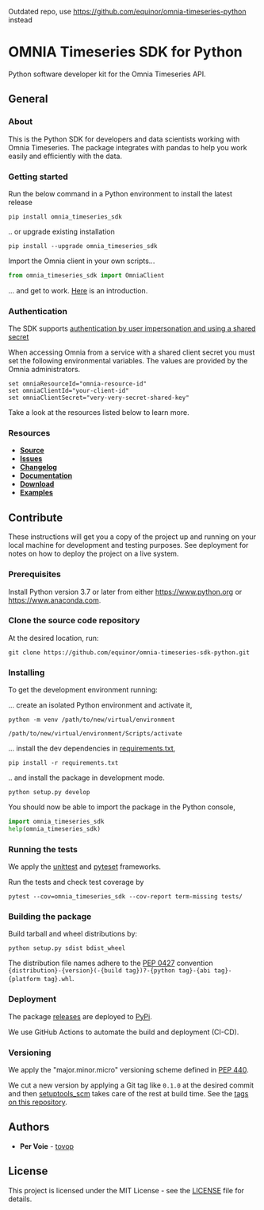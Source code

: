 Outdated repo, use https://github.com/equinor/omnia-timeseries-python instead

# OMNIA Timeseries SDK for Python

Python software developer kit for the Omnia Timeseries API.

## General

### About

This is the Python SDK for developers and data scientists working with Omnia Timeseries. The package integrates with 
pandas to help you work easily and efficiently with the data.

### Getting started

Run the below command in a Python environment to install the latest release

```console
pip install omnia_timeseries_sdk
```

.. or upgrade existing installation

```console
pip install --upgrade omnia_timeseries_sdk
```

Import the Omnia client in your own scripts...

```python
from omnia_timeseries_sdk import OmniaClient
```

... and get to work. [Here](https://github.com/equinor/omnia-timeseries-sdk-python/blob/master/examples/introduction.ipynb) 
is an introduction. 

### Authentication

The SDK supports [authentication by user impersonation and using a shared secret](https://github.com/equinor/OmniaPlant/wiki/Authentication-&-Authorization#authenticating-by-user-impersonation-without-any-shared-secret-for-people-with-equinor-accounts)

When accessing Omnia from a service with a shared client secret you must set the following environmental variables. The 
values are provided by the Omnia administrators.
```console
set omniaResourceId="omnia-resource-id"
set omniaClientId="your-client-id"
set omniaClientSecret="very-very-secret-shared-key"
```
Take a look at the resources listed below to learn more.

### Resources

* [**Source**](https://github.com/equinor/omnia-timeseries-sdk-python)
* [**Issues**](https://github.com/equinor/omnia-timeseries-sdk-python/issues)
* [**Changelog**](https://github.com/equinor/omnia-timeseries-sdk-python/releases)
* [**Documentation**](https://github.com/equinor/omnia-timeseries-sdk-python/blob/master/README.md)
* [**Download**](https://pypi.org/project/omnia-timeseries-sdk/)
* [**Examples**](https://github.com/equinor/omnia-timeseries-sdk-python/blob/master/examples/)

## Contribute

These instructions will get you a copy of the project up and running on your local machine for development and testing
purposes. See deployment for notes on how to deploy the project on a live system.

### Prerequisites

Install Python version 3.7 or later from either https://www.python.org or https://www.anaconda.com.

### Clone the source code repository

At the desired location, run:

```git clone https://github.com/equinor/omnia-timeseries-sdk-python.git```

### Installing

To get the development environment running:

... create an isolated Python environment and activate it,

```console
python -m venv /path/to/new/virtual/environment

/path/to/new/virtual/environment/Scripts/activate
```

... install the dev dependencies in [requirements.txt](requirements.txt),

```console
pip install -r requirements.txt
```

.. and install the package in development mode.

```console
python setup.py develop
```

You should now be able to import the package in the Python console,

```python
import omnia_timeseries_sdk
help(omnia_timeseries_sdk)
```

### Running the tests

We apply the [unittest](https://docs.python.org/3/library/unittest.html#module-unittest) and 
[pyteset](https://docs.pytest.org/en/latest/contents.html) frameworks.

Run the tests and check test coverage by
```console
pytest --cov=omnia_timeseries_sdk --cov-report term-missing tests/
```

### Building the package

Build tarball and wheel distributions by:

```console
python setup.py sdist bdist_wheel
```

The distribution file names adhere to the [PEP 0427](https://www.python.org/dev/peps/pep-0427/#file-name-convention)
convention `{distribution}-{version}(-{build tag})?-{python tag}-{abi tag}-{platform tag}.whl`.

<!---
### Building the documentation

The html documentation is build using [Sphinx](http://www.sphinx-doc.org/en/master)

```console
sphinx-build -b html docs\source docs\_build
```
--->

### Deployment

The package [releases](https://github.com/equinor/omnia-timeseries-sdk-python/releases) are deployed 
to [PyPi](https://pypi.org/project/omnia-timeseries-sdk/).

We use GitHub Actions to automate the build and deployment (CI-CD).

### Versioning

We apply the "major.minor.micro" versioning scheme defined in [PEP 440](https://www.python.org/dev/peps/pep-0440/).

We cut a new version by applying a Git tag like `0.1.0` at the desired commit and then
[setuptools_scm](https://github.com/pypa/setuptools_scm/#setup-py-usage) takes care of the rest at build time.
See the [tags on this repository](https://github.com/equinor/omnia-timeseries-sdk-python/tags).

## Authors

* **Per Voie** - [tovop](https://github.com/tovop)

## License

This project is licensed under the MIT License - see the [LICENSE](LICENSE) file for details.
